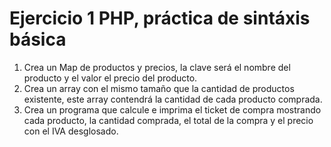 # Ejercicio 1 PHP, práctica de sintáxis básica

1. Crea un Map de productos y precios, la clave será el nombre del producto y el valor el precio del producto.
2. Crea un array con el mismo tamaño que la cantidad de productos existente, este array contendrá la cantidad de cada producto comprada.
3. Crea un programa que calcule e imprima el ticket de compra mostrando cada producto, la cantidad comprada, el total de la compra y el precio con el IVA desglosado.

